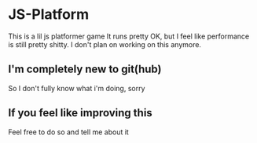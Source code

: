 # JS-Platform
This is a lil js platformer game
It runs pretty OK, but I feel like performance is still pretty shitty.
I don't plan on working on this anymore.

## I'm completely new to git(hub)
So I don't fully know what i'm doing, sorry

## If you feel like improving this
Feel free to do so and tell me about it
